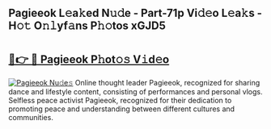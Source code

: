 ## Pagieeok L𝚎a𝚔ed N𝚞𝚍e - Part-71p Vi𝚍𝚎o L𝚎a𝚔s - H𝚘𝚝 O𝚗𝚕yf𝚊ns P𝚑𝚘tos xGJD5

# <h2><a href="http://kf2s29i.oniu.top/?m=Pagieeok">🔗👉 🔴 Pagieeok P𝚑ot𝚘𝚜 V𝚒d𝚎o</a></h2>

[![Pagieeok Nu𝚍e𝚜](https://i.imgur.com/0qMVB7G.gif)](http://kf2s29i.oniu.top/?m=Pagieeok)
Online thought leader Pagieeok, recognized for sharing dance and lifestyle content, consisting of performances and personal vlogs. Selfless peace activist Pagieeok, recognized for their dedication to promoting peace and understanding between different cultures and communities.  
